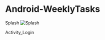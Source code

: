 # Android-WeeklyTasks
Splash
![Splash](https://github.com/CAMP09/Android-WeeklyTasks/assets/64702535/1f8a679c-a75d-4634-b41c-22de80b78c12)


Activity_Login



